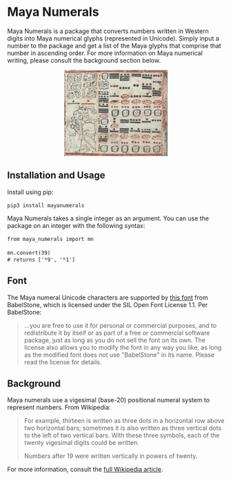 # Maya Numerals
Maya Numerals is a package that converts numbers written in Western digits into Maya numerical glyphs (represented in Unicode). Simply input a number to the package and get a list of the Maya glyphs that comprise that number in ascending order. For more information on Maya numerical writing, please consult the background section below.
     

<p align="center">
<img src="https://raw.githubusercontent.com/ian-nai/maya_numerals/main/maya_readme_image.png" height="200" width="240">
</p>

## Installation and Usage
Install using pip:
```
pip3 install mayanumerals
```

Maya Numerals takes a single integer as an argument. You can use the package on an integer with the following syntax:

```
from maya_numerals import mn

mn.convert(39)
# returns ['ᴮ9', 'ᴮ1']
```

## Font
The Maya numeral Unicode characters are supported by [this font](https://www.babelstone.co.uk/Fonts/Mayan.html) from BabelStone, which is licensed under the SIL Open Font License 1.1. Per BabelStone:

>...you are free to use it for personal or commercial purposes, and to redistribute it by itself or as part of a free or commercial software package, just as long as you do not sell the font on its own. The license also allows you to modify the font in any way you like, as long as the modified font does not use "BabelStone" in its name. Please read the license for details.

## Background
Maya numerals use a vigesimal (base-20) positional numeral system to represent numbers. From Wikipedia:
> For example, thirteen is written as three dots in a horizontal row above two horizontal bars; sometimes it is also written as three vertical dots to the left of two vertical bars. With these three symbols, each of the twenty vigesimal digits could be written.
>
>Numbers after 19 were written vertically in powers of twenty. 

For more information, consult the [full Wikipedia article](https://en.wikipedia.org/wiki/Maya_numerals).
